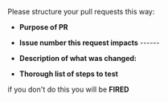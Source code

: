 Please structure your pull requests this way:

- **Purpose of PR**




- **Issue number this request impacts** ------



- **Description of what was changed:**




- **Thorough list of steps to test**




if you don't do this you will be
**FIRED**
